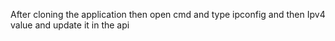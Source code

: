 After cloning the application then open cmd and type ipconfig and then Ipv4 value and update it in the api 
